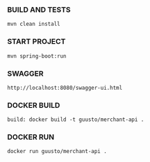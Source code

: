 ### BUILD AND TESTS

    mvn clean install

### START PROJECT

    mvn spring-boot:run

### SWAGGER 

    http://localhost:8080/swagger-ui.html
    
### DOCKER BUILD

	build: docker build -t guusto/merchant-api .
	
### DOCKER RUN

    docker run guusto/merchant-api .
